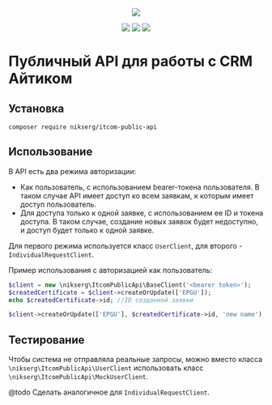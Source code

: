 <p align="center"><img src="https://uc-itcom.ru/themes/custom/itcom2/img/logo.svg" /></p>
<p align="center"><img src="https://scrutinizer-ci.com/g/nikserg/itcom-public-api/badges/quality-score.png?b=main" />
<img src="https://scrutinizer-ci.com/g/nikserg/itcom-public-api/badges/code-intelligence.svg?b=main" />
<img src="https://poser.pugx.org/nikserg/itcom-public-api/require/php" /></p>

# Публичный API для работы с CRM Айтиком

## Установка

`composer require nikserg/itcom-public-api`

## Использование

В API есть два режима авторизации:

- Как пользователь, с использованием bearer-токена пользователя. В таком случае API имеет доступ ко всем заявкам, к
  которым имеет доступ пользователь.
- Для доступа только к одной заявке, с использованием ее ID и токена доступа. В таком случае, создание новых заявок
  будет недоступно, и доступ будет только к одной заявке.

Для первого режима используется класс `UserClient`, для второго - `IndividualRequestClient`.

Пример использования с авторизацией как пользователь:
```php
$client = new \nikserg\ItcomPublicApi\BaseClient('<bearer token>');
$createdCertificate = $client->createOrUpdate(['EPGU']);
echo $createdCertificate->id; //ID созданной заявки

$client->createOrUpdate(['EPGU'], $createdCertificate->id, 'new name'); //Обновление заявки
```

## Тестирование

Чтобы система не отправляла реальные запросы, можно вместо класса `\nikserg\ItcomPublicApi\UserClient` использовать
класс `\nikserg\ItcomPublicApi\MockUserClient`.

@todo Сделать аналогичное для `IndividualRequestClient`.
